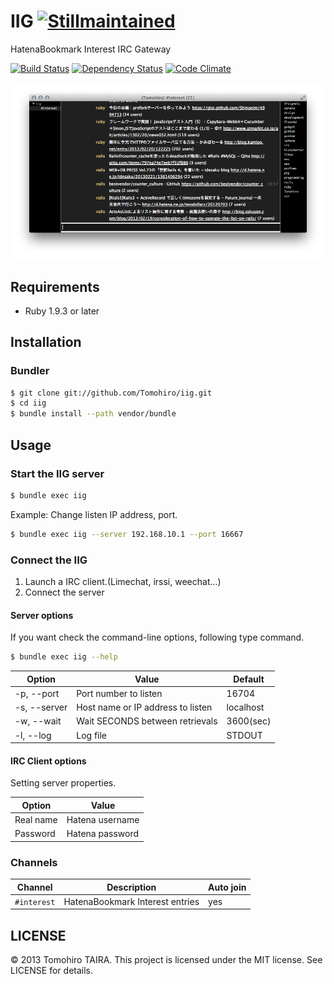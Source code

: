 IIG [![Stillmaintained](http://stillmaintained.com/Tomohiro/iig.png)](http://stillmaintained.com/Tomohiro/iig)
================================================================================

HatenaBookmark Interest IRC Gateway

[![Build Status](https://travis-ci.org/Tomohiro/iig.png?branch=master)](https://travis-ci.org/Tomohiro/iig) 
[![Dependency Status](https://gemnasium.com/Tomohiro/iig.png)](https://gemnasium.com/Tomohiro/iig)
[![Code Climate](https://codeclimate.com/github/Tomohiro/iig.png)](https://codeclimate.com/github/Tomohiro/iig)

![IIG screenshot](screenshot.png)


Requirements
-------------------------------------------------------------------------------

- Ruby 1.9.3 or later


Installation
--------------------------------------------------------------------------------

### Bundler

```sh
$ git clone git://github.com/Tomohiro/iig.git
$ cd iig
$ bundle install --path vendor/bundle
```


Usage
--------------------------------------------------------------------------------

### Start the IIG server

```sh
$ bundle exec iig
```

Example: Change listen IP address, port.

```sh
$ bundle exec iig --server 192.168.10.1 --port 16667
```


### Connect the IIG

1. Launch a IRC client.(Limechat, irssi, weechat...)
2. Connect the server


#### Server options

If you want check the command-line options, following type command. 

```sh
$ bundle exec iig --help
```

Option       | Value                              | Default
-----------  | ---------------------------------- | ----------
-p, --port   | Port number to listen              | 16704
-s, --server | Host name or IP address to listen  | localhost
-w, --wait   | Wait SECONDS between retrievals    | 3600(sec)
-l, --log    | Log file                           | STDOUT


#### IRC Client options

Setting server properties.

Option    | Value
--------- | ------------------
Real name | Hatena username
Password  | Hatena password


### Channels

Channel     | Description                     | Auto join
----------- | ------------------------------- | ---------
`#interest` | HatenaBookmark Interest entries | yes


LICENSE
--------------------------------------------------------------------------------

&copy; 2013 Tomohiro TAIRA.
This project is licensed under the MIT license.
See LICENSE for details.
